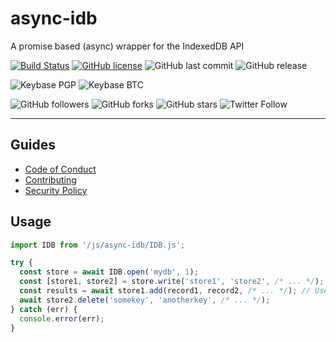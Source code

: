 # async-idb
A promise based (async) wrapper for the IndexedDB API

[![Build Status](https://travis-ci.com/shgysk8zer0/async-idb.svg?branch=master)](https://travis-ci.com/shgysk8zer0/async-idb)
[![GitHub license](https://img.shields.io/github/license/shgysk8zer0/async-idb.svg)](https://github.com/shgysk8zer0/async-idb/blob/master/LICENSE)
![GitHub last commit](https://img.shields.io/github/last-commit/shgysk8zer0/async-idb.svg)
![GitHub release](https://img.shields.io/github/release/shgysk8zer0/async-idb.svg)

![Keybase PGP](https://img.shields.io/keybase/pgp/shgysk8zer0.svg)
![Keybase BTC](https://img.shields.io/keybase/btc/shgysk8zer0.svg)

![GitHub followers](https://img.shields.io/github/followers/shgysk8zer0.svg?style=social)
![GitHub forks](https://img.shields.io/github/forks/shgysk8zer0/async-idb.svg?style=social)
![GitHub stars](https://img.shields.io/github/stars/shgysk8zer0/async-idb.svg?style=social)
![Twitter Follow](https://img.shields.io/twitter/follow/shgysk8zer0.svg?style=social)
- - -

## Guides
- [Code of Conduct](./.github/CODE_OF_CONDUCT.md)
- [Contributing](./.github/CONTRIBUTING.md)
- [Security Policy](./.github/SECURITY.md)

## Usage
```js
import IDB from '/js/async-idb/IDB.js';

try {
  const store = await IDB.open('mydb', 1);
  const [store1, store2] = store.write('store1', 'store2', /* ... */);
  const results = await store1.add(record1, record2, /* ... */); // Uses `Promise.add` internally
  await store2.delete('somekey', 'anotherkey', /* ... */);
} catch (err) {
  console.error(err);
}

```
